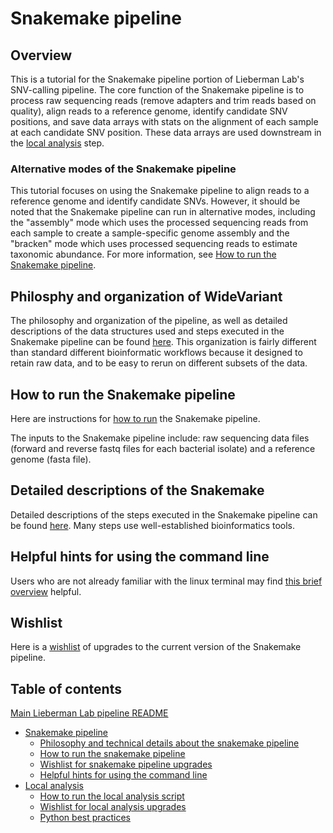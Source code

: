# Snakemake pipeline


## Overview

This is a tutorial for the Snakemake pipeline portion of Lieberman Lab's SNV-calling pipeline. The core function of the Snakemake pipeline is to process raw sequencing reads (remove adapters and trim reads based on quality), align reads to a reference genome, identify candidate SNV positions, and save data arrays with stats on the alignment of each sample at each candidate SNV position. These data arrays are used downstream in the [local analysis](readme_local_main) step. 


### Alternative modes of the Snakemake pipeline

This tutorial focuses on using the Snakemake pipeline to align reads to a reference genome and identify candidate SNVs. However, it should be noted that the Snakemake pipeline can run in alternative modes, including the "assembly" mode which uses the processed sequencing reads from each sample to create a sample-specific genome assembly and the "bracken" mode which uses processed sequencing reads to estimate taxonomic abundance. For more information, see [How to run the Snakemake pipeline](readme_snake_run.md).


## Philosphy and organization of WideVariant

The philosophy and organization of the pipeline, as well as detailed descriptions of the data structures used and steps executed in the Snakemake pipeline can be found [here](readme_snake_organization.md). This organization is fairly different than standard different bioinformatic workflows because it designed to retain raw data, and to be easy to rerun on different subsets of the data. 


## How to run the Snakemake pipeline

Here are instructions for [how to run](readme_snake_run.md) the Snakemake pipeline.

The inputs to the Snakemake pipeline include: raw sequencing data files (forward and reverse fastq files for each bacterial isolate) and a reference genome (fasta file).


## Detailed descriptions of the Snakemake

Detailed descriptions of the steps executed in the Snakemake pipeline can be found [here](readme_snake_rules.md). Many steps use well-established bioinformatics tools.


## Helpful hints for using the command line

Users who are not already familiar with the linux terminal may find [this brief overview](readme_snake_basics.md) helpful.


## Wishlist

Here is a [wishlist](readme_snake_wishlist.md) of upgrades to the current version of the Snakemake pipeline.


## Table of contents

[Main Lieberman Lab pipeline README](../README.md)
* [Snakemake pipeline](readme_snake_main.md)
	* [Philosophy and technical details about the snakemake pipeline](readme_snake_rules.md)
	* [How to run the snakemake pipeline](readme_snake_run.md)
	* [Wishlist for snakemake pipeline upgrades](readme_snake_wishlist.md)
	* [Helpful hints for using the command line](readme_snake_basics.md)
* [Local analysis](readme_local_main.md)
	* [How to run the local analysis script](readme_local_run.md)
	* [Wishlist for local analysis upgrades](readme_local_wishlist.md)
	* [Python best practices](readme_local_best.md)
